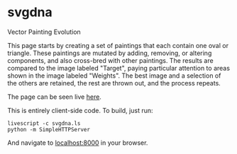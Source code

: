 svgdna
======

Vector Painting Evolution

This page starts by creating a set of paintings that each contain one oval or triangle.
These paintings are mutated by adding, removing, or altering components, and also
cross-bred with other paintings. The results are compared to the image labeled "Target",
paying particular attention to areas shown in the image labeled "Weights".
The best image and a selection of the others are retained, the rest are thrown out,
and the process repeats.

The page can be seen live [here](http://static.svachalek.net/vector/index.html).

This is entirely client-side code. To build, just run:

    livescript -c svgdna.ls
    python -m SimpleHTTPServer

And navigate to [localhost:8000](http://localhost:8000) in your browser.


